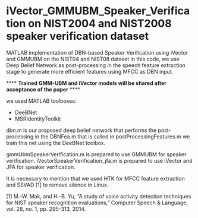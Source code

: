 # iVector_GMMUBM_Speaker_Verification on NIST2004 and NIST2008 speaker verification dataset
MATLAB implementation of DBN-based Speaker Verification using iVector and GMMUBM on the NIST04 and NIST08 dataset
in this code, we use Deep Belief Network as post-processing in the speech feature extraction stage to generate more efficient features using MFCC as DBN input.


**** **Trained GMM-UBM and iVector models will be shared after acceptance of the paper** ****


we used MATLAB toolboxes:
  * DeeBNet
  * MSRIdentityToolkit

dbn.m is our proposed deep belief network that performs the post-processing in the DBNFea.m that is called in postProcessingFeatures.m
we train this net using the DeeBNet toolbox.



gmmUbmSpeakerVerification.m is prepared to use GMMUBM for speaker verification.
iVectorSpeakerVerification_jfa.m is prepared to use iVector and JFA for speaker verification.

It is necessary to mention that we used HTK for MFCC feature extraction and SSVAD [1] to remove silence in Linux.


[1] M.-W. Mak, and H.-B. Yu, “A study of voice activity detection techniques for NIST speaker recognition evaluations,” Computer Speech & Language, vol. 28, no. 1, pp. 295-313, 2014.
